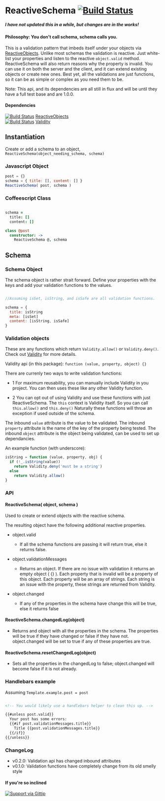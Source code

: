 ReactiveSchema [![Build Status](https://travis-ci.org/Meteor-Reaction/meteor-reactive-schema.png)](https://travis-ci.org/Meteor-Reaction/meteor-reactive-schema)
======================

##### I have not updated this in a while, but changes are in the works!

#### Philosophy: You don't call schema, schema calls you. 
This is a validation pattern that imbeds itself under your objects via [ReactiveObjects](https://github.com/CMToups/meteor-reactive-objects).
Unlike most schemas the validation is reactive. 
Just white-list your properties and listen to the reactive `object.valid` method. 
ReactiveSchema will also return reasons why the property is invalid. 
You can use it on both the server and the client, and it can extend existing objects or create new ones.
Best yet, all the validations are just functions, so it can be as simple or complex as you need them to be.

Note: This api, and its dependencies are all still in flux and will be until they have a full test base and are 1.0.0. 

####  Dependencies
[![Build Status](https://travis-ci.org/Meteor-Reaction/meteor-reactive-objects.png)](https://travis-ci.org/Meteor-Reaction/meteor-reactive-objects)
[ReactiveObjects](https://github.com/Meteor-Reaction/meteor-reactive-objects)
<br>
[![Build Status](https://travis-ci.org/Meteor-Reaction/meteor-validity.png)](https://travis-ci.org/Meteor-Reaction/meteor-validity)
[Validity](https://github.com/Meteor-Reaction/meteor-validity) 

## Instantiation

Create or add a schema to an object, `ReactiveSchema(object_needing_schema, schema)`

### Javascript Object
```javascript
post = {}
schema = { title: [], content: [] }
ReactiveSchema( post, schema )
```

### Coffeescript Class
```coffee

schema =
  title: []
  content: []

class @post  
  constructor: -> 
    ReactiveSchema @, schema
```

## Schema

### Schema Object

The schema object is rather strait forward. 
Define your properties with the keys and add your validation functions to the values.

```javascript

//Assuming isSet, isString, and isSafe are all validation functions.

schema = {
  title: isString
  meta: [isSet]
  content: [isString, isSafe]
}
```
### Validation objects

These are any functions which return `Validity.allow()` or `Validity.deny()`. 
Check out [Validity](https://github.com/CMToups/meteor-validity)  for more details.

Validity api (in this package): `function (value, property, object) {}`

There are currenly two ways to write validation functions:

* 1 For maximum reusability, you can manually include Validity in you project. 
  You can then uses these like any other Validity function.

* 2 You can opt out of using Validity and use these functions with just ReactiveSchema.
  The `this` context is Validity itself. So you can call `this.allow()` and `this.deny()`
  Naturally these functions will throw an exception if used outside of the schema.

The inbound `value` attribute is the value to be validated.
The inbound `property` attribute is the name of the key of the property being tested.
The inbound `object` attribute is the object being validated, can be used to set up dependancies.

An example function (with underscore):
```javascript
isString = function (value, property, obj) {
  if (!_.isString(value)) 
    return Validity.deny('must be a string')
  else
    return Validity.allow()
}
```
### API 

#### ReactiveSchema( object, schema )
  Used to create or extend objects with the reactive schema. 
  
  The resulting object have the following additional reactive properties.

* object.valid
  * If all the schema functions are passing it will return true, else it returns false.

* object.validationMessages
  * Returns an object. If there are no issue with validation it returns an empty object ( {} ).
    Each property that is invalid will be a property of this object.
    Each property will be an array of strings. Each string is an issue with the property, 
    these strings are returned from Validity.

* object.changed
  * If any of the properties in the schema have change this will be true, else it returns false

#### ReactiveSchema.changedLog(object)
  * Returns and object with all the properties in the schema. 
    The properties will be true if they have changed or false if they have not.
    object.changed will be set to true if any of these properties are true.

#### ReactiveSchema.resetChangedLog(object)
  * Sets all the properties in the changedLog to false; object.changed will become false if it is not already.

### Handlebars example
Assuming `Template.example.post = post`
```html

<!-- You would likely use a handlebars helper to clean this up. -->

{{#unless post.valid}}
  Your post has some errors:
  {{#if post.validationMessages.title}}
    Title {{post.validationMessages.title}}
  {{/if}}
{{/unless}}

```

### ChangeLog
* v0.2.0: Validation api has changed inbound attributes
* v0.1.0: Validation functions have completely change from its old smelly style

#### If you're so inclined
[![Support via Gittip](https://rawgithub.com/twolfson/gittip-badge/0.1.0/dist/gittip.png)](https://gratipay.com/Kestanous/)



